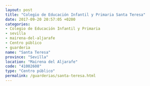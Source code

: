 ```yaml
---
layout: post
title: "Colegio de Educación Infantil y Primaria Santa Teresa"
date: 2017-09-20 20:57:05 +0200
categories:
- Colegio de Educación Infantil y Primaria
- sevilla
- mairena-del-aljarafe
- Centro público
- guarderia
name: "Santa Teresa"
province: "Sevilla"
location: "Mairena del Aljarafe"
code: "41002608"
type: "Centro público"
permalink: /guarderias/santa-teresa.html
---
```

